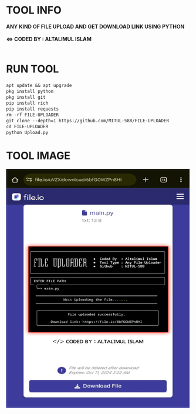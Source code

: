# TOOL INFO 
<b>ANY KIND OF FILE UPLOAD AND GET DOWNLOAD LINK USING PYTHON</b> <br></br>
<b><=> CODED BY : ALTALIMUL ISLAM</b> <br></br>

# RUN TOOL 
```
apt update && apt upgrade
pkg install python
pkg install git
pip install rich
pip install requests
rm -rf FILE-UPLOADER
git clone --depth=1 https://github.com/MITUL-588/FILE-UPLOADER
cd FILE-UPLOADER
python Upload.py
```
# TOOL IMAGE 
<img src="https://raw.githubusercontent.com/MITUL-588/TEST/refs/heads/main/20240927_021137.png" alt="alt text" width="500" height="650"></a>
